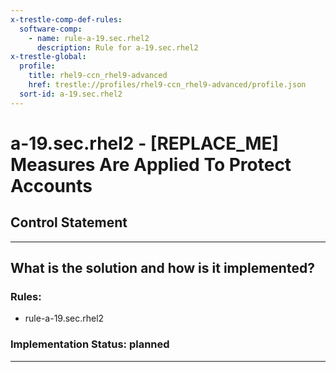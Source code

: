 ```yaml
---
x-trestle-comp-def-rules:
  software-comp:
    - name: rule-a-19.sec.rhel2
      description: Rule for a-19.sec.rhel2
x-trestle-global:
  profile:
    title: rhel9-ccn_rhel9-advanced
    href: trestle://profiles/rhel9-ccn_rhel9-advanced/profile.json
  sort-id: a-19.sec.rhel2
---
```


# a-19.sec.rhel2 - \[REPLACE_ME\] Measures Are Applied To Protect Accounts

## Control Statement

______________________________________________________________________

## What is the solution and how is it implemented?

<!-- For implementation status enter one of: implemented, partial, planned, alternative, not-applicable -->

<!-- Note that the list of rules under ### Rules: is read-only and changes will not be captured after assembly to JSON -->

<!-- Add control implementation description here for control: a-19.sec.rhel2 -->

### Rules:

  - rule-a-19.sec.rhel2

### Implementation Status: planned

______________________________________________________________________
